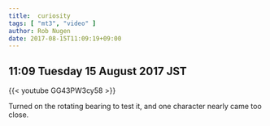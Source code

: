```yaml
---
title:  curiosity
tags: [ "mt3", "video" ]
author: Rob Nugen
date: 2017-08-15T11:09:19+09:00
---
```


## 11:09 Tuesday 15 August 2017 JST

{{< youtube GG43PW3cy58 >}}

Turned on the rotating bearing to test it, and one character nearly
came too close.
